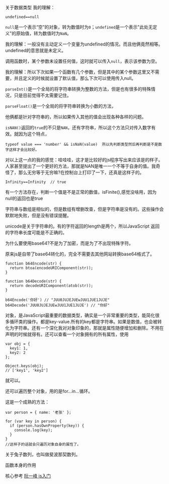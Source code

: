 关于数据类型 我的理解：

`undefined==null`

`null`是一个表示“空”的对象，转为数值时为`0`；`undefined`是一个表示"此处无定义"的原始值，转为数值时为`NaN`。

我的理解：一般没有主动定义一个变量为undefined的情况。而且他俩竟然相等。undefined的意思就是未定义。

调用函数时，某个参数未设置任何值，这时就可以传入`null`，表示该参数为空。

我的理解：所以下次如果一个函数有几个参数，但是其中的某个参数这里又不需要，并且定义的时候就设置了默认值，那么下次可以使用传入null。

`parseInt()`是一个全局的将字符串转换为整数的方法，但是也有很多的特殊情况，只是目前觉得不太需要记住。

`parseFloat()`是一个全局的将字符串转换为小数的方法，

他俩都是针对字符串的，所以如果传入其他的值会出现各种各样的问题。

`isNAN()`返回的`true`的不只是`NAN`，还有字符串，所以这个方法只对传入数字有效。就因为这个特点，

```
typeof value === 'number' && isNaN(value)  所以先判断类型然后再判断是不是数字这样才会比较好。
```

对以上这一点的我的感觉：哇哇哇，这才是比较好的js程序写出来应该是的样子。人家甚至提出了一个更好的方法，那就是NAN是唯一一个不等于自身的值。我奇怪了，那么无穷等于无穷嘛?在控制台上打印了一下，还真是这样子的。

```
Infinity==Infinity  // true
```

有一个方法存在，判断一个值是不是正常的数值，isFinite\(\),感觉没啥用，因为null的返回也是true

字符串与数组是相似的，但是数组有增删改查，但是字符串是没有的。这些操作会默默地失败，但是没有错误提醒。

unicode是关于字符串的。有的字符返回的length是两个，所以JavaScript 返回的字符串长度可能是不正确的。

为什么要使用base64?不是为了加密，而是为了不出现特殊字符。

原来js是自带了base64转化的，完全不需要去其他网站转换base64格式了。

```
function b64Encode(str) {
  return btoa(encodeURIComponent(str));
}

function b64Decode(str) {
  return decodeURIComponent(atob(str));
}

b64Encode('你好') // "JUU0JUJEJUEwJUU1JUE1JUJE"
b64Decode('JUU0JUJEJUEwJUU1JUE1JUJE') // "你好"
```

对象，是JavaScript最重要的数据类型，确实是一个非常重要的类型，能简化很多循环类的操作。都是key-value.所有的key都是字符串。如果是数值，也会被转化为字符串。还有一个深化我对对象印象的，那就是属性随便增加和删除。不用在声明的时候就得有。还可以查看一个对象拥有的所有属性，使用

```
var obj = {
  key1: 1,
  key2: 2
};

Object.keys(obj);
// ['key1', 'key2']
```

就可以。

还可以遍历整个对象，用的是for...in...循环。

这是一个成熟的方法：

```
var person = { name: '老张' };

for (var key in person) {
  if (person.hasOwnProperty(key)) {
    console.log(key);
  }
}
//这样子的话就会只遍历对象自身的属性了。
```

关于兔子数列，也叫做斐波那契数列。

函数本身的作用

核心参考  [阮一峰 js入门](https://wangdoc.com/javascript/types/number.html)

